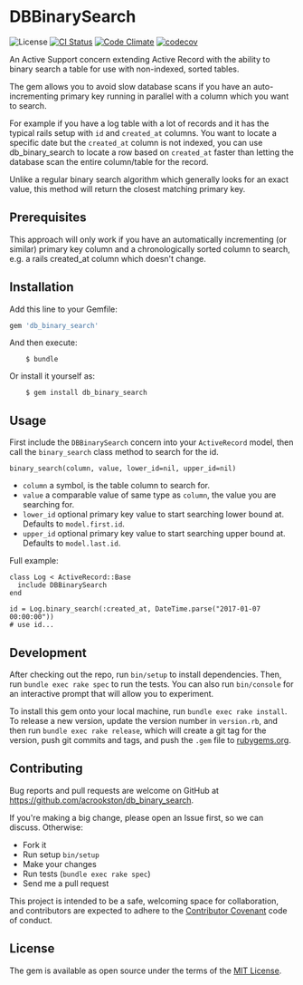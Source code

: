 # DBBinarySearch

![License](https://img.shields.io/badge/license-MIT-blue.svg?style=flat)
[![CI Status](http://img.shields.io/travis/acrookston/db_binary_search.svg?style=flat)](https://travis-ci.org/acrookston/db_binary_search)
[![Code Climate](https://codeclimate.com/github/acrookston/db_binary_search/badges/gpa.svg)](https://codeclimate.com/github/acrookston/db_binary_search)
[![codecov](https://codecov.io/gh/acrookston/db_binary_search/branch/master/graph/badge.svg)](https://codecov.io/gh/acrookston/db_binary_search)


An Active Support concern extending Active Record with the ability to binary
search a table for use with non-indexed, sorted tables.

The gem allows you to avoid slow database scans if you have an
auto-incrementing primary key running in parallel with a column which
you want to search.

For example if you have a log table with a lot of records and it has the
typical rails setup with `id` and `created_at` columns. You want to locate
a specific date but the `created_at` column is not indexed, you can use
db_binary_search to locate a row based on `created_at` faster than letting
the database scan the entire column/table for the record.

Unlike a regular binary search algorithm which generally looks for an
exact value, this method will return the closest matching primary key.

## Prerequisites

This approach will only work if you have an automatically incrementing
(or similar) primary key column and a chronologically sorted column to search,
e.g. a rails created_at column which doesn't change.

## Installation

Add this line to your Gemfile:

```ruby
gem 'db_binary_search'
```

And then execute:

```
    $ bundle
```

Or install it yourself as:

```
    $ gem install db_binary_search
```

## Usage

First include the `DBBinarySearch` concern into your `ActiveRecord`
model, then call the `binary_search` class method to search for the id.

```
binary_search(column, value, lower_id=nil, upper_id=nil)
```

- `column` a symbol, is the table column to search for.
- `value` a comparable value of same type as `column`, the value you are searching for.
- `lower_id` optional primary key value to start searching lower bound at. Defaults to `model.first.id`.
- `upper_id` optional primary key value to start searching upper bound at. Defaults to `model.last.id`.

Full example:

```
class Log < ActiveRecord::Base
  include DBBinarySearch
end

id = Log.binary_search(:created_at, DateTime.parse("2017-01-07 00:00:00"))
# use id...
```

## Development

After checking out the repo, run `bin/setup` to install dependencies. Then, run `bundle exec rake spec` to run the tests. You can also run `bin/console` for an interactive prompt that will allow you to experiment.

To install this gem onto your local machine, run `bundle exec rake install`. To release a new version, update the version number in `version.rb`, and then run `bundle exec rake release`, which will create a git tag for the version, push git commits and tags, and push the `.gem` file to [rubygems.org](https://rubygems.org).

## Contributing

Bug reports and pull requests are welcome on GitHub at https://github.com/acrookston/db_binary_search.

If you're making a big change, please open an Issue first, so we can discuss. Otherwise:

- Fork it
- Run setup `bin/setup`
- Make your changes
- Run tests (`bundle exec rake spec`)
- Send me a pull request

This project is intended to be a safe, welcoming space for collaboration, and contributors are expected to adhere to the [Contributor Covenant](http://contributor-covenant.org) code of conduct.

## License

The gem is available as open source under the terms of the [MIT License](http://opensource.org/licenses/MIT).

